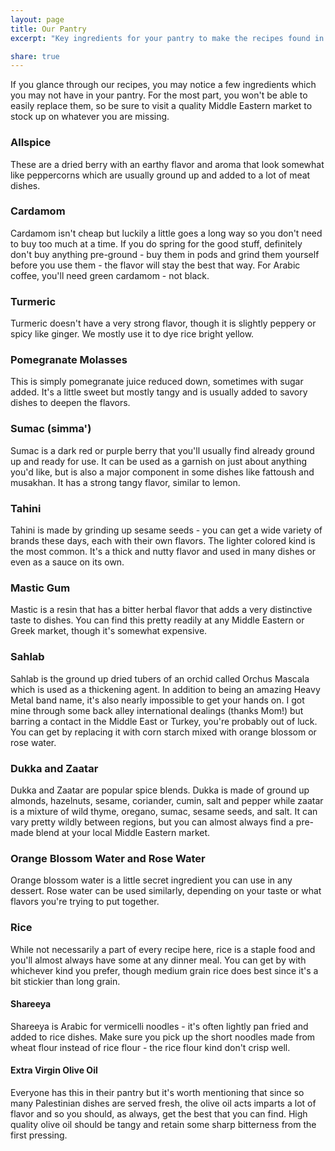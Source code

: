 ```yaml
---
layout: page
title: Our Pantry
excerpt: "Key ingredients for your pantry to make the recipes found in Eat Palestine."

share: true
---
```


If you glance through our recipes, you may notice a few ingredients which you may not have in your pantry. For the most part, you won't be able to easily replace them, so be sure to visit a quality Middle Eastern market to stock up on whatever you are missing.

### Allspice

These are a dried berry with an earthy flavor and aroma that look somewhat like peppercorns which are usually ground up and added to a lot of meat dishes.

### Cardamom

Cardamom isn't cheap but luckily a little goes a long way so you don't need to buy too much at a time. If you do spring for the good stuff, definitely don't buy anything pre-ground - buy them in pods and grind them yourself before you use them - the flavor will stay the best that way. For Arabic coffee, you'll need green cardamom - not black.

### Turmeric

Turmeric doesn't have a very strong flavor, though it is slightly peppery or spicy like ginger. We mostly use it to dye rice bright yellow.

### Pomegranate Molasses

This is simply pomegranate juice reduced down, sometimes with sugar added. It's a little sweet but mostly tangy and is usually added to savory dishes to deepen the flavors.

### Sumac (simma')

Sumac is a dark red or purple berry that you'll usually find already ground up and ready for use. It can be used as a garnish on just about anything you'd like, but is also a major component in some dishes like fattoush and musakhan. It has a strong tangy flavor, similar to lemon.

### Tahini

Tahini is made by grinding up sesame seeds - you can get a wide variety of brands these days, each with their own flavors. The lighter colored kind is the most common. It's a thick and nutty flavor and used in many dishes or even as a sauce on its own.

### Mastic Gum

Mastic is a resin that has a bitter herbal flavor that adds a very distinctive taste to dishes. You can find this pretty readily at any Middle Eastern or Greek market, though it's somewhat expensive.

### Sahlab

Sahlab is the ground up dried tubers of an orchid called Orchus Mascala which is used as a thickening agent. In addition to being an amazing Heavy Metal band name, it's also nearly impossible to get your hands on. I got mine through some back alley international dealings (thanks Mom!) but barring a contact in the Middle East or Turkey, you're probably out of luck. You can get by replacing it with corn starch mixed with orange blossom or rose water.

### Dukka and Zaatar

Dukka and Zaatar are popular spice blends. Dukka is made of ground up almonds, hazelnuts, sesame, coriander, cumin, salt and pepper  while zaatar is a mixture of wild thyme, oregano, sumac, sesame seeds, and salt. It can vary pretty wildly between regions, but you can almost always find a pre-made blend at your local Middle Eastern market.

### Orange Blossom Water and Rose Water

Orange blossom water is a little secret ingredient you can use in any dessert. Rose water can be used similarly, depending on your taste or what flavors you're trying to put together.

### Rice

While not necessarily a part of every recipe here, rice is a staple food and you'll almost always have some at any dinner meal. You can get by with whichever kind you prefer, though medium grain rice does best since it's a bit stickier than long grain.

#### Shareeya

Shareeya is Arabic for vermicelli noodles - it's often lightly pan fried and added to rice dishes. Make sure you pick up the short noodles made from wheat flour instead of rice flour - the rice flour kind don't crisp well.

#### Extra Virgin Olive Oil

Everyone has this in their pantry but it's worth mentioning that since so many Palestinian dishes are served fresh, the olive oil acts imparts a lot of flavor and so you should, as always, get the best that you can find. High quality olive oil should be tangy and retain some sharp bitterness from the first pressing.
